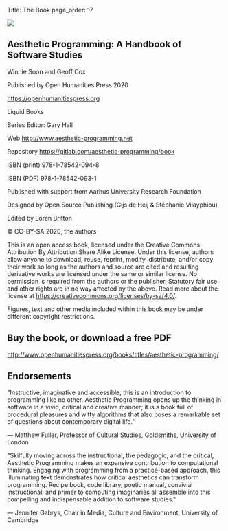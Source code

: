 Title: The Book
page_order: 17

![](http://aesthetic-programming.net/images/cover-ap.jpg)

## Aesthetic Programming: A Handbook of Software Studies

Winnie Soon and Geoff Cox

Published by Open Humanities Press 2020

<https://openhumanitiespress.org>

Liquid Books

Series Editor: Gary Hall

Web <http://www.aesthetic-programming.net>

Repository <https://gitlab.com/aesthetic-programming/book>

ISBN (print) 978-1-78542-094-8

ISBN (PDF) 978-1-78542-093-1

Published with support from Aarhus University Research Foundation

Designed by Open Source Publishing (Gijs de Heij & Stéphanie Vilayphiou)

Edited by Loren Britton

© CC-BY-SA 2020, the authors

This is an open access book, licensed under the Creative Commons Attribution By Attribution Share Alike License. Under this license, authors allow anyone to download, reuse, reprint, modify, distribute, and/or copy their work so long as the authors and source are cited and resulting derivative works are licensed under the same or similar license. No permission is required from the authors or the publisher. Statutory fair use and other rights are in no way affected by the above. Read more about the license at https://creativecommons.org/licenses/by-sa/4.0/.

Figures, text and other media included within this book may be under different copyright restrictions.

## Buy the book, or download a free PDF 

<http://www.openhumanitiespress.org/books/titles/aesthetic-programming/>

## Endorsements

"Instructive, imaginative and accessible, this is an introduction to programming like no other. Aesthetic Programming opens up the thinking in software in a vivid, critical and creative manner; it is a book full of procedural pleasures and witty algorithms that also poses a remarkable set of questions about contemporary digital life." 

—  Matthew Fuller, Professor of Cultural Studies, Goldsmiths, University of London

"Skilfully moving across the instructional, the pedagogic, and the critical, Aesthetic Programming makes an expansive contribution to computational thinking. Engaging with programming from a practice-based approach, this illuminating text demonstrates how critical aesthetics can transform programming. Recipe book, code library, poetic manual, convivial instructional, and primer to computing imaginaries all assemble into this compelling and indispensable addition to software studies."

— Jennifer Gabrys, Chair in Media, Culture and Environment, University of Cambridge
